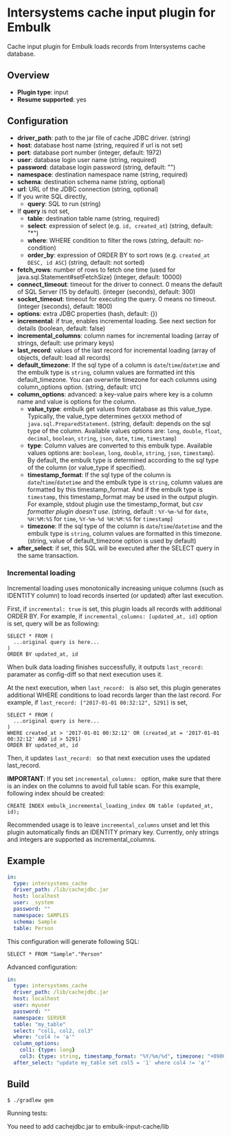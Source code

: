 # Intersystems cache input plugin for Embulk

Cache input plugin for Embulk loads records from Intersystems cache database.

## Overview

* **Plugin type**: input
* **Resume supported**: yes

## Configuration

- **driver_path**: path to the jar file of cache JDBC driver. (string)
- **host**: database host name (string, required if url is not set)
- **port**: database port number (integer, default: 1972)
- **user**: database login user name (string, required)
- **password**: database login password (string, default: "")
- **namespace**: destination namespace name (string, required)
- **schema**: destination schema name (string, optional)
- **url**: URL of the JDBC connection (string, optional)
- If you write SQL directly,
  - **query**: SQL to run (string)
- If **query** is not set,
  - **table**: destination table name (string, required)
  - **select**: expression of select (e.g. `id, created_at`) (string, default: "*")
  - **where**: WHERE condition to filter the rows (string, default: no-condition)
  - **order_by**: expression of ORDER BY to sort rows (e.g. `created_at DESC, id ASC`) (string, default: not sorted)
- **fetch_rows**: number of rows to fetch one time (used for java.sql.Statement#setFetchSize) (integer, default: 10000)
- **connect_timeout**: timeout for the driver to connect. 0 means the default of SQL Server (15 by default). (integer (seconds), default: 300)
- **socket_timeout**: timeout for executing the query. 0 means no timeout. (integer (seconds), default: 1800)
- **options**: extra JDBC properties (hash, default: {})
- **incremental**: if true, enables incremental loading. See next section for details (boolean, default: false)
- **incremental_columns**: column names for incremental loading (array of strings, default: use primary keys)
- **last_record**: values of the last record for incremental loading (array of objects, default: load all records)
- **default_timezone**: If the sql type of a column is `date`/`time`/`datetime` and the embulk type is `string`, column values are formatted int this default_timezone. You can overwrite timezone for each columns using column_options option. (string, default: `UTC`)
- **column_options**: advanced: a key-value pairs where key is a column name and value is options for the column.
  - **value_type**: embulk get values from database as this value_type. Typically, the value_type determines `getXXX` method of `java.sql.PreparedStatement`.
  (string, default: depends on the sql type of the column. Available values options are: `long`, `double`, `float`, `decimal`, `boolean`, `string`, `json`, `date`, `time`, `timestamp`)
  - **type**: Column values are converted to this embulk type.
  Available values options are: `boolean`, `long`, `double`, `string`, `json`, `timestamp`).
  By default, the embulk type is determined according to the sql type of the column (or value_type if specified).
  - **timestamp_format**: If the sql type of the column is `date`/`time`/`datetime` and the embulk type is `string`, column values are formatted by this timestamp_format. And if the embulk type is `timestamp`, this timestamp_format may be used in the output plugin. For example, stdout plugin use the timestamp_format, but *csv formatter plugin doesn't use*. (string, default : `%Y-%m-%d` for `date`, `%H:%M:%S` for `time`, `%Y-%m-%d %H:%M:%S` for `timestamp`)
  - **timezone**: If the sql type of the column is `date`/`time`/`datetime` and the embulk type is `string`, column values are formatted in this timezone.
(string, value of default_timezone option is used by default)
- **after_select**: if set, this SQL will be executed after the SELECT query in the same transaction.


### Incremental loading

Incremental loading uses monotonically increasing unique columns (such as IDENTITY column) to load records inserted (or updated) after last execution.

First, if `incremental: true` is set, this plugin loads all records with additional ORDER BY. For example, if `incremental_columns: [updated_at, id]` option is set, query will be as following:

```
SELECT * FROM (
  ...original query is here...
)
ORDER BY updated_at, id
```

When bulk data loading finishes successfully, it outputs `last_record: ` paramater as config-diff so that next execution uses it.

At the next execution, when `last_record: ` is also set, this plugin generates additional WHERE conditions to load records larger than the last record. For example, if `last_record: ["2017-01-01 00:32:12", 5291]` is set,

```
SELECT * FROM (
  ...original query is here...
)
WHERE created_at > '2017-01-01 00:32:12' OR (created_at = '2017-01-01 00:32:12' AND id > 5291)
ORDER BY updated_at, id
```

Then, it updates `last_record: ` so that next execution uses the updated last_record.

**IMPORTANT**: If you set `incremental_columns: ` option, make sure that there is an index on the columns to avoid full table scan. For this example, following index should be created:

```
CREATE INDEX embulk_incremental_loading_index ON table (updated_at, id);
```

Recommended usage is to leave `incremental_columns` unset and let this plugin automatically finds an IDENTITY primary key. Currently, only strings and integers are supported as incremental_columns.


## Example

```yaml
in:
  type: intersystems_cache
  driver_path: /lib/cachejdbc.jar
  host: localhost
  user: _system
  password: ""
  namespace: SAMPLES
  schema: Sample
  table: Person
```

This configuration will generate following SQL:

```
SELECT * FROM "Sample"."Person"
```

Advanced configuration:

```yaml
in:
  type: intersystems_cache
  driver_path: /lib/cachejdbc.jar
  host: localhost
  user: myuser
  password: ""
  namespace: SERVER
  table: "my_table"
  select: "col1, col2, col3"
  where: "col4 != 'a'"
  column_options:
    col1: {type: long}
    col3: {type: string, timestamp_format: "%Y/%m/%d", timezone: "+0900"}
  after_select: "update my_table set col5 = '1' where col4 != 'a'"

```

## Build

```
$ ./gradlew gem
```

Running tests:

You need to add cachejdbc.jar to embulk-input-cache/lib
